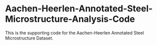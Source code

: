 # Aachen-Heerlen-Annotated-Steel-Microstructure-Analysis-Code
This is the supporting code for the Aachen-Heerlen Annotated Steel Microstructure Dataset. 
